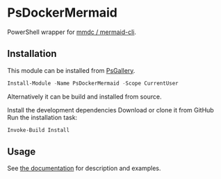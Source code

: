 # PsDockerMermaid

PowerShell wrapper for [mmdc / mermaid-cli](https://github.com/mermaid-js/mermaid-cli).

## Installation

This module can be installed from [PsGallery](https://www.powershellgallery.com/packages/PsDockerMermaid).

```powershell
Install-Module -Name PsDockerMermaid -Scope CurrentUser
```

Alternatively it can be build and installed from source.

Install the development dependencies
Download or clone it from GitHub
Run the installation task:

```powershell
Invoke-Build Install
```

## Usage

See [the documentation](./Docs) for description and examples.
